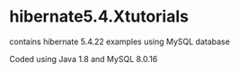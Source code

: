 # hibernate5.4.Xtutorials
contains hibernate 5.4.22 examples using MySQL database

Coded using Java 1.8 and MySQL 8.0.16
